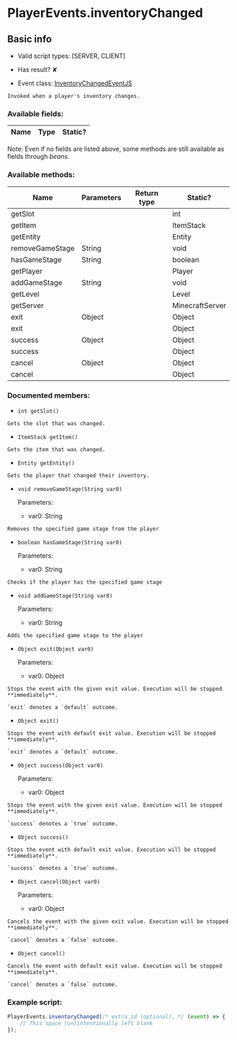 # PlayerEvents.inventoryChanged

## Basic info

- Valid script types: [SERVER, CLIENT]

- Has result? ✘

- Event class: [InventoryChangedEventJS](https://github.com/KubeJS-Mods/KubeJS/tree/2001/common/src/main/java/dev/latvian/mods/kubejs/player/InventoryChangedEventJS.java)

```
Invoked when a player's inventory changes.
```

### Available fields:

| Name | Type | Static? |
| ---- | ---- | ------- |

Note: Even if no fields are listed above, some methods are still available as fields through *beans*.

### Available methods:

| Name | Parameters | Return type | Static? |
| ---- | ---------- | ----------- | ------- |
| getSlot |  |  | int | ✘ |
| getItem |  |  | ItemStack | ✘ |
| getEntity |  |  | Entity | ✘ |
| removeGameStage | String |  | void | ✘ |
| hasGameStage | String |  | boolean | ✘ |
| getPlayer |  |  | Player | ✘ |
| addGameStage | String |  | void | ✘ |
| getLevel |  |  | Level | ✘ |
| getServer |  |  | MinecraftServer | ✘ |
| exit | Object |  | Object | ✘ |
| exit |  |  | Object | ✘ |
| success | Object |  | Object | ✘ |
| success |  |  | Object | ✘ |
| cancel | Object |  | Object | ✘ |
| cancel |  |  | Object | ✘ |


### Documented members:

- `int getSlot()`
```
Gets the slot that was changed.
```

- `ItemStack getItem()`
```
Gets the item that was changed.
```

- `Entity getEntity()`
```
Gets the player that changed their inventory.
```

- `void removeGameStage(String var0)`

  Parameters:
  - var0: String

```
Removes the specified game stage from the player
```

- `boolean hasGameStage(String var0)`

  Parameters:
  - var0: String

```
Checks if the player has the specified game stage
```

- `void addGameStage(String var0)`

  Parameters:
  - var0: String

```
Adds the specified game stage to the player
```

- `Object exit(Object var0)`

  Parameters:
  - var0: Object

```
Stops the event with the given exit value. Execution will be stopped **immediately**.

`exit` denotes a `default` outcome.
```

- `Object exit()`
```
Stops the event with default exit value. Execution will be stopped **immediately**.

`exit` denotes a `default` outcome.
```

- `Object success(Object var0)`

  Parameters:
  - var0: Object

```
Stops the event with the given exit value. Execution will be stopped **immediately**.

`success` denotes a `true` outcome.
```

- `Object success()`
```
Stops the event with default exit value. Execution will be stopped **immediately**.

`success` denotes a `true` outcome.
```

- `Object cancel(Object var0)`

  Parameters:
  - var0: Object

```
Cancels the event with the given exit value. Execution will be stopped **immediately**.

`cancel` denotes a `false` outcome.
```

- `Object cancel()`
```
Cancels the event with default exit value. Execution will be stopped **immediately**.

`cancel` denotes a `false` outcome.
```



### Example script:

```js
PlayerEvents.inventoryChanged(/* extra_id (optional), */ (event) => {
	// This space (un)intentionally left blank
});
```

